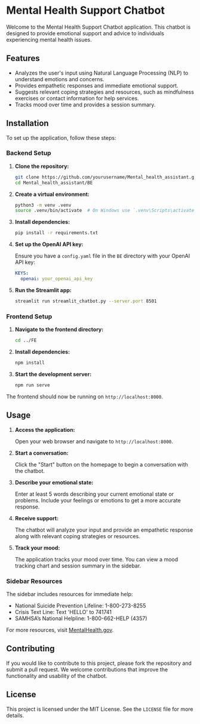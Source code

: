 # Mental Health Support Chatbot

Welcome to the Mental Health Support Chatbot application. This chatbot is designed to provide emotional support and advice to individuals experiencing mental health issues.

## Features

- Analyzes the user's input using Natural Language Processing (NLP) to understand emotions and concerns.
- Provides empathetic responses and immediate emotional support.
- Suggests relevant coping strategies and resources, such as mindfulness exercises or contact information for help services.
- Tracks mood over time and provides a session summary.

## Installation

To set up the application, follow these steps:

### Backend Setup

1. **Clone the repository:**

    ```bash
    git clone https://github.com/yourusername/Mental_health_assistant.git
    cd Mental_health_assistant/BE
    ```

2. **Create a virtual environment:**

    ```bash
    python3 -m venv .venv
    source .venv/bin/activate  # On Windows use `.venv\Scripts\activate`
    ```

3. **Install dependencies:**

    ```bash
    pip install -r requirements.txt
    ```

4. **Set up the OpenAI API key:**

    Ensure you have a `config.yaml` file in the `BE` directory with your OpenAI API key:

    ```yaml
    KEYS:
      openai: your_openai_api_key
    ```

5. **Run the Streamlit app:**

    ```bash
    streamlit run streamlit_chatbot.py --server.port 8501
    ```

### Frontend Setup

1. **Navigate to the frontend directory:**

    ```bash
    cd ../FE
    ```

2. **Install dependencies:**

    ```bash
    npm install
    ```

3. **Start the development server:**

    ```bash
    npm run serve
    ```

The frontend should now be running on `http://localhost:8000`.

## Usage

1. **Access the application:**

    Open your web browser and navigate to `http://localhost:8000`.

2. **Start a conversation:**

    Click the "Start" button on the homepage to begin a conversation with the chatbot.

3. **Describe your emotional state:**

    Enter at least 5 words describing your current emotional state or problems. Include your feelings or emotions to get a more accurate response.

4. **Receive support:**

    The chatbot will analyze your input and provide an empathetic response along with relevant coping strategies or resources.

5. **Track your mood:**

    The application tracks your mood over time. You can view a mood tracking chart and session summary in the sidebar.

### Sidebar Resources

The sidebar includes resources for immediate help:

- National Suicide Prevention Lifeline: 1-800-273-8255
- Crisis Text Line: Text 'HELLO' to 741741
- SAMHSA’s National Helpline: 1-800-662-HELP (4357)

For more resources, visit [MentalHealth.gov](https://www.mentalhealth.gov/get-help/immediate-help).

## Contributing

If you would like to contribute to this project, please fork the repository and submit a pull request. We welcome contributions that improve the functionality and usability of the chatbot.

## License

This project is licensed under the MIT License. See the `LICENSE` file for more details.